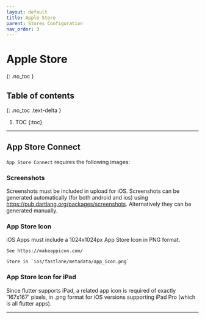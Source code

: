 ```yaml
---
layout: default
title: Apple Store
parent: Stores Configuration
nav_order: 3
---
```


# Apple Store
{: .no_toc }

## Table of contents
{: .no_toc .text-delta }

1. TOC
{:toc}

---

## App Store Connect
`App Store Connect` requires the following images:

### Screenshots  
Screenshots must be included in upload for iOS. Screenshots can be generated automatically (for
    both android and ios) using https://pub.dartlang.org/packages/screenshots. Alternatively
    they can be generated manually.

### App Store Icon  
iOS Apps must include a 1024x1024px App Store Icon in PNG format.
    
    See https://makeappicon.com/

    Store in `ios/fastlane/metadata/app_icon.png`
    
### App Store Icon for iPad  
Since flutter supports iPad, a related app icon is required of exactly '167x167' pixels, 
    in .png format for iOS versions supporting iPad Pro (which is all flutter apps).

---

